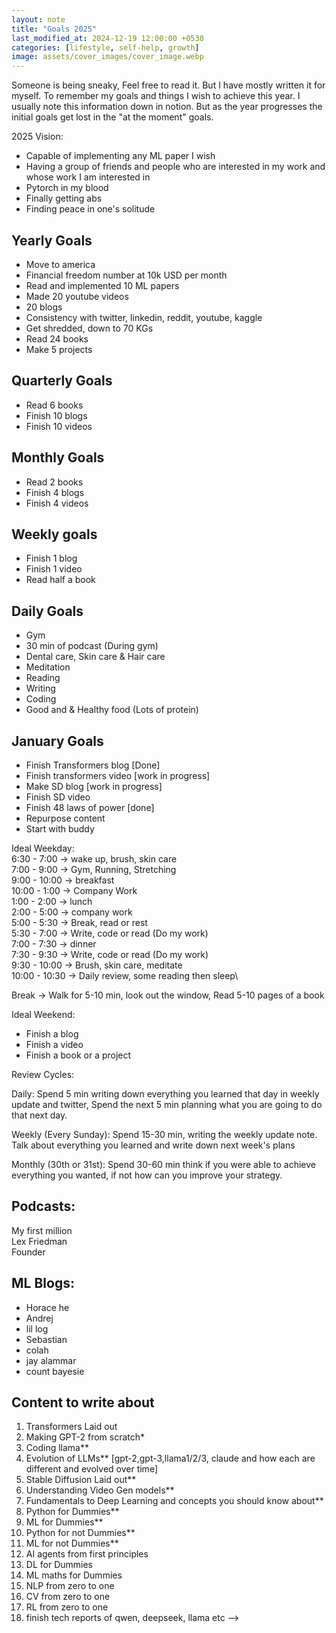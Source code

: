 ```yaml
---
layout: note
title: "Goals 2025"
last_modified_at: 2024-12-19 12:00:00 +0530
categories: [lifestyle, self-help, growth]
image: assets/cover_images/cover_image.webp
---
```


Someone is being sneaky, Feel free to read it. But I have mostly written it for myself. To remember my goals and things I wish to achieve this year. I usually note this information down in notion. But as the year progresses the initial goals get lost in the "at the moment" goals.

2025 Vision:

- Capable of implementing any ML paper I wish
- Having a group of friends and people who are interested in my work and whose work I am interested in
- Pytorch in my blood
- Finally getting abs
- Finding peace in one's solitude

## Yearly Goals

- Move to america
- Financial freedom number at 10k USD per month
- Read and implemented 10 ML papers
- Made 20 youtube videos
- 20 blogs
- Consistency with twitter, linkedin, reddit, youtube, kaggle
- Get shredded, down to 70 KGs
- Read 24 books
- Make 5 projects

## Quarterly Goals

- Read 6 books
- Finish 10 blogs
- Finish 10 videos

## Monthly Goals

- Read 2 books
- Finish 4 blogs
- Finish 4 videos

## Weekly goals

- Finish 1 blog
- Finish 1 video
- Read half a book

## Daily Goals

- Gym
- 30 min of podcast (During gym)
- Dental care, Skin care & Hair care
- Meditation
- Reading
- Writing
- Coding
- Good and & Healthy food (Lots of protein)

## January Goals

- Finish Transformers blog [Done]
- Finish transformers video [work in progress]
- Make SD blog [work in progress]
- Finish SD video
- Finish 48 laws of power [done]
- Repurpose content
- Start with buddy

Ideal Weekday:\
6:30 - 7:00 -> wake up, brush, skin care\
7:00 - 9:00 -> Gym, Running, Stretching\
9:00 - 10:00 -> breakfast\
10:00 - 1:00 -> Company Work\
1:00 - 2:00 -> lunch\
2:00 - 5:00 -> company work\
5:00 - 5:30 -> Break, read or rest\
5:30 - 7:00 -> Write, code or read (Do my work)\
7:00 - 7:30 -> dinner\
7:30 - 9:30 -> Write, code or read (Do my work)\
9:30 - 10:00 -> Brush, skin care, meditate\
10:00 - 10:30 -> Daily review, some reading then sleep\

Break -> Walk for 5-10 min, look out the window, Read 5-10 pages of a book

Ideal Weekend:

- Finish a blog
- Finish a video
- Finish a book or a project

Review Cycles:

Daily: Spend 5 min writing down everything you learned that day in weekly update and twitter, Spend the next 5 min planning what you are going to do that next day.

Weekly (Every Sunday): Spend 15-30 min, writing the weekly update note. Talk about everything you learned and write down next week's plans

Monthly (30th or 31st): Spend 30-60 min think if you were able to achieve everything you wanted, if not how can you improve your strategy.

## Podcasts:

My first million\
Lex Friedman\
Founder

## ML Blogs:

- Horace he
- Andrej
- lil log
- Sebastian
- colah
- jay alammar
- count bayesie

## Content to write about

1. Transformers Laid out
2. Making GPT-2 from scratch\*
3. Coding llama\*\*
4. Evolution of LLMs\*\* [gpt-2,gpt-3,llama1/2/3, claude and how each are different and evolved over time]
5. Stable Diffusion Laid out\*\*
6. Understanding Video Gen models\*\*
7. Fundamentals to Deep Learning and concepts you should know about\*\*
8. Python for Dummies\*\*
9. ML for Dummies\*\*
10. Python for not Dummies\*\*
11. ML for not Dummies\*\*
12. AI agents from first principles
13. DL for Dummies
14. ML maths for Dummies
16. NLP from zero to one 
17. CV from zero to one 
18. RL from zero to one
15. finish tech reports of qwen, deepseek, llama etc -->
